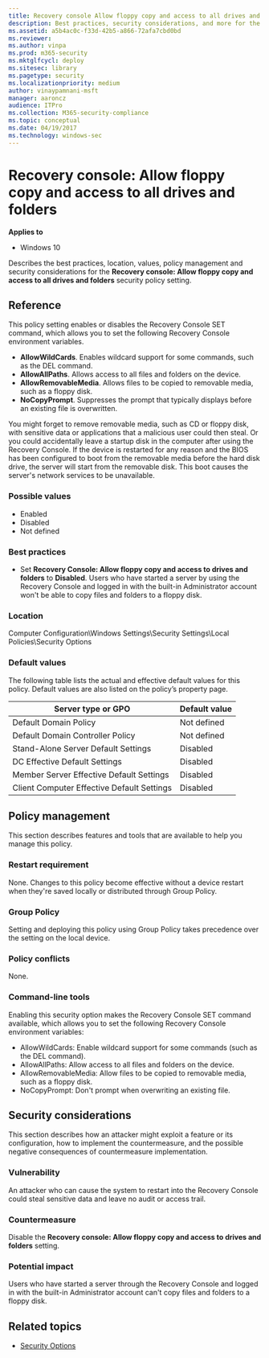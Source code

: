 ```yaml
---
title: Recovery console Allow floppy copy and access to all drives and folders (Windows 10)
description: Best practices, security considerations, and more for the policy setting, Recovery console Allow floppy copy and access to all drives and folders.
ms.assetid: a5b4ac0c-f33d-42b5-a866-72afa7cbd0bd
ms.reviewer: 
ms.author: vinpa
ms.prod: m365-security
ms.mktglfcycl: deploy
ms.sitesec: library
ms.pagetype: security
ms.localizationpriority: medium
author: vinaypamnani-msft
manager: aaroncz
audience: ITPro
ms.collection: M365-security-compliance
ms.topic: conceptual
ms.date: 04/19/2017
ms.technology: windows-sec
---
```


# Recovery console: Allow floppy copy and access to all drives and folders

**Applies to**
-   Windows 10

Describes the best practices, location, values, policy management and security considerations for the **Recovery console: Allow floppy copy and access to all drives and folders** security policy setting.

## Reference

This policy setting enables or disables the Recovery Console SET command, which allows you to set the following Recovery Console environment variables.

-   **AllowWildCards**. Enables wildcard support for some commands, such as the DEL command.
-   **AllowAllPaths**. Allows access to all files and folders on the device.
-   **AllowRemovableMedia**. Allows files to be copied to removable media, such as a floppy disk.
-   **NoCopyPrompt**. Suppresses the prompt that typically displays before an existing file is overwritten.

You might forget to remove removable media, such as CD or floppy disk, with sensitive data or applications that a malicious user could then steal. Or you could accidentally leave a startup disk in the computer after using the Recovery Console. If the device is restarted for any reason and the BIOS has been configured to boot from the removable media before the hard disk drive, the server will start from the removable disk. This boot causes the server's network services to be unavailable.

### Possible values

-   Enabled
-   Disabled
-   Not defined

### Best practices

-   Set **Recovery Console: Allow floppy copy and access to drives and folders** to **Disabled**. Users who have started a server by using the Recovery Console and logged in with the built-in Administrator account won't be able to copy files and folders to a floppy disk.

### Location

Computer Configuration\\Windows Settings\\Security Settings\\Local Policies\\Security Options

### Default values

The following table lists the actual and effective default values for this policy. Default values are also listed on the policy’s property page.

| Server type or GPO | Default value |
| - | - |
| Default Domain Policy| Not defined| 
| Default Domain Controller Policy | Not defined| 
| Stand-Alone Server Default Settings | Disabled| 
| DC Effective Default Settings | Disabled| 
| Member Server Effective Default Settings | Disabled| 
| Client Computer Effective Default Settings | Disabled| 
 
## Policy management

This section describes features and tools that are available to help you manage this policy.

### Restart requirement

None. Changes to this policy become effective without a device restart when they're saved locally or distributed through Group Policy.

### Group Policy

Setting and deploying this policy using Group Policy takes precedence over the setting on the local device.

### Policy conflicts

None.

### Command-line tools

Enabling this security option makes the Recovery Console SET command available, which allows you to set the following Recovery Console environment variables:

-   AllowWildCards: Enable wildcard support for some commands (such as the DEL command).
-   AllowAllPaths: Allow access to all files and folders on the device.
-   AllowRemovableMedia: Allow files to be copied to removable media, such as a floppy disk.
-   NoCopyPrompt: Don't prompt when overwriting an existing file.

## Security considerations

This section describes how an attacker might exploit a feature or its configuration, how to implement the countermeasure, and the possible negative consequences of countermeasure implementation.

### Vulnerability

An attacker who can cause the system to restart into the Recovery Console could steal sensitive data and leave no audit or access trail.

### Countermeasure

Disable the **Recovery console: Allow floppy copy and access to drives and folders** setting.

### Potential impact

Users who have started a server through the Recovery Console and logged in with the built-in Administrator account can't copy files and folders to a floppy disk.

## Related topics

- [Security Options](security-options.md)
